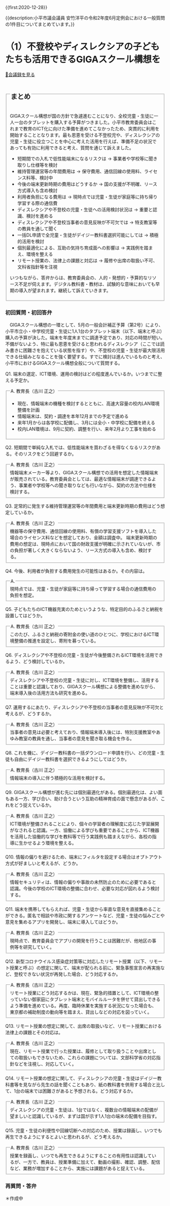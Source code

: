 
{{first:2020-12-28}}

{{description:小平市議会議員 安竹洋平の令和2年度6月定例会における一般質問の1件目についてまとめています。}}

# （1）不登校やディスレクシアの子どもたちも活用できるGIGAスクール構想を

<p class="read-kaigiroku"><a href="https://ssp.kaigiroku.net/tenant/kodaira/SpMinuteView.html?council_id=1133&schedule_id=4&minute_id=167&is_search=true">📄会議録を見る</a></p>

<fieldset class="point">
  <legend><h2> まとめ </h2></legend>

GIGAスクール構想が国の方針で急遽進むことになり、全校児童・生徒に一人一台のタブレットを購入する予算がつきました。小平市教育委員会はこれまで教育のICT化に向けた準備を進めてこなかったため、突貫的に利用を開始することとなります。最も恩恵を受ける不登校児や、ディスレクシアの児童・生徒に役立つことを中心に考えた活用を行えば、準備不足の状況であっても有効に利用できると考え、質問を通じて訴えました。

<ul>
  <li class="chk">短期間での入札で低性能端末になるリスクは<span> → 事業者や学校等に聞き取りし仕様等を検討</span></li>
  <li class="chk">維持管理運営等の年間費用は<span> → 保守費用、通信回線の使用料、ライセンス料等、検討中</span></li>
  <li class="chk">今後の端末更新時期の費用はどうするか<span> → 国の支援が不明確、リース方式導入も含め検討</span></li>
  <li class="chk">利用者負担になる費用は<span> → 現時点では児童・生徒が家庭等に持ち帰り学習する際の通信費</span></li>
  <li class="chk">ディスレクシアや不登校の児童・生徒への活用検討状況は<span> → 重要と認識、検討を進める</span></li>
  <li class="chk">ディスレクシアや不登校当事者の意見反映が不可欠では<span> → 特支教室等の教員を通して聞く</span></li>
  <li class="chk">一括DL申請で全児童・生徒がデイジー教科書選択可能にしては<span> → 積極的活用を検討</span></li>
  <li class="chk">個別最適化による、互助の気持ち育成面への影響は<span> → 実践例を踏まえ、環境を整える</span></li>
  <li class="chk">リモート授業の、法律上の課題と対応は<span> → 履修や出席の取扱い不可、文科省指針等を注視</span></li>
</ul>

いつもながら、答弁からは、教育委員会の、人的・発想的・予算的なリソース不足が伺えます。デジタル教科書・教材は、試験的な意味においても早期の導入が望まれます。継続して訴えていきます。

</fieldset>

<h3>初回質問・初回答弁</h3>

<div class="letter">

　GIGAスクール構想の一環として、5月の一般会計補正予算（第2号）により、小平市立小・中学校児童・生徒に1人1台のタブレット端末（以下、端末と呼ぶ）購入の予算が決した。端末を年度末までに調達予定であり、対応の時間が短い。不備がないよう、特に最も恩恵を受けると思われるディスレクシア（ここでは読み書きに困難さを抱えている状態を指す）や、不登校の児童・生徒が最大限活用できる仕組みとなることを強く要望する。すでに検討は進んでいるものと考え、小平市におけるGIGAスクール構想全般について質問する。

<span class="q-a">Q1.</span> 端末の選定、ICT環境、運用の検討はどの程度進んでいるか。いつまでに整える予定か。

<fieldset class="touben">
<legend><span class="q-a">A.</span> 教育長（古川 正之）</legend>

- 現在、情報端末の機種を検討するとともに、高速大容量の校内LAN環境整備を計画
- 情報端末は、契約・調達を本年12月までの予定で進める
- 来年1月からは各学校に配備し、3月には全小・中学校に配備を終える
- 校内LAN環境は、9月に契約、調整を行い、来年2月より工事を始める
</fieldset>

<span class="q-a">Q2.</span> 短期間で単純な入札では、低性能端末を買わざるを得なくなるリスクがある。そのリスクをどう回避するか。

<fieldset class="touben">
<legend><span class="q-a">A.</span> 教育長（古川 正之）</legend>
情報端末メーカー等より、GIGAスクール構想での活用を想定した情報端末が販売されている。教育委員会としては、最適な情報端末が調達できるよう、事業者や学校等への聞き取りなども行いながら、契約の方法や仕様を検討する。
</fieldset>

<span class="q-a">Q3.</span> 定常的に発生する維持管理運営等の年間費用と端末更新時期の費用はどう想定しているか。

<fieldset class="touben">
<legend><span class="q-a">A.</span> 教育長（古川 正之）</legend>
機器等の保守費用、通信回線の使用料、有償の学習支援ソフトを導入した場合のライセンス料などを想定しており、金額は調査中。
端末更新時期の費用の想定は、現時点において国の財政支援が明確に示されていないが、市の負担が著しく大きくならないよう、リース方式の導入も含め、検討する。
</fieldset>

<span class="q-a">Q4.</span> 今後、利用者が負担する費用発生の可能性はあるか。その内容は。

<fieldset class="touben">
<legend><span class="q-a">A.</span> </legend>
現時点では、児童・生徒が家庭等に持ち帰って学習する場合の通信費用の負担を想定。
</fieldset>

<span class="q-a">Q5.</span> 子どもたちのICT機器充実のためというような、特定目的のふるさと納税を設置してはどうか。

<fieldset class="touben">
<legend><span class="q-a">A.</span> 教育長（古川 正之）</legend>
このたび、ふるさと納税の寄附金の使い道のひとつに、学校におけるICT環境整備の推進を設定し、寄附を募っている。
</fieldset>

<span class="q-a">Q6.</span> ディスレクシアや不登校の児童・生徒が今後整備されるICT環境を活用できるよう、どう検討しているか。

<fieldset class="touben">
<legend><span class="q-a">A.</span> 教育長（古川 正之）</legend>
ディスレクシアや不登校の児童・生徒に対し、ICT環境を整備し、活用することは重要と認識しており、GIGAスクール構想による整備を進めながら、端末導入後の活用方法も研究を進める。
</fieldset>

<span class="q-a">Q7.</span> 運用するにあたり、ディスレクシアや不登校の当事者の意見反映が不可欠と考えるが、どうするか。

<fieldset class="touben">
<legend><span class="q-a">A.</span> 教育長（古川 正之）</legend>
当事者の意見は必要と考えており、情報端末導入後には、特別支援教室やあゆみ教室の教員を通し、当事者の意見を聞き取る機会を作る。
</fieldset>

<span class="q-a">Q8.</span> これを機に、デイジー教科書の一括ダウンロード申請を行い、どの児童・生徒も自由にデイジー教科書を選択できるようにしてはどうか。

<fieldset class="touben">
<legend><span class="q-a">A.</span> 教育長（古川 正之）</legend>
情報端末の導入に伴う積極的な活用を検討する。
</fieldset>

<span class="q-a">Q9.</span> GIGAスクール構想が進む先には個別最適化がある。個別最適化は、よい面もある一方、学び合い、助け合うという互助の精神育成の面で懸念があるが、これをどう捉えているか。

<fieldset class="touben">
<legend><span class="q-a">A.</span> 教育長（古川 正之）</legend>
ICT環境が整備されることにより、個々の学習者の理解度に応じた学習展開がなされると認識。一方、協働による学びも重要であることから、ICT機器を活用した協働的な学びを教科等で行う実践例も踏まえながら、各校の指導に生かせるよう環境を整える。
</fieldset>

<span class="q-a">Q10.</span> 情報の偏りを避けるため、端末にフィルタを設定する場合はオプトアウト方式が好ましいと考えるが、どうか。

<fieldset class="touben">
<legend><span class="q-a">A.</span> 教育長（古川 正之）</legend>
情報セキュリティは、情報の偏りや事故の未然防止のために必要であると認識。今後の学校のICT環境の整備に合わせ、必要な対応が図れるよう検討する。
</fieldset>

<span class="q-a">Q11.</span> 端末を携帯してもらえれば、児童・生徒から率直な意見を直接集めることができる。匿名で相談や市政に関するアンケートなど、児童・生徒の悩みごとや意見を集めるアプリを開発し、端末に導入してはどうか。

<fieldset class="touben">
<legend><span class="q-a">A.</span> 教育長（古川 正之）</legend>
現時点で、教育委員会でアプリの開発を行うことは困難だが、他地区の事例等を研究していく。
</fieldset>

<span class="q-a">Q12.</span> 新型コロナウイルス感染症対策等に対応したリモート授業（以下、リモート授業と呼ぶ）の想定に関して、端末が配られる前に、緊急事態宣言の再実施など、登校できない状況が再発した場合、どう対応するか。

<fieldset class="touben">
<legend><span class="q-a">A.</span> 教育長（古川 正之）</legend>
リモート授業にどう対応するかは、現在、緊急的措置として、ICT環境の整っていない御家庭にタブレット端末とモバイルルータを併せて貸出しできるよう準備を進めている。再度、臨時休業を実施する状況になった場合も、東京都の補助制度の動向等を踏まえ、貸出しなどの対応を図っていく。
</fieldset>

<span class="q-a">Q13.</span> リモート授業の想定に関して、出席の取扱いなど、リモート授業における法律上の課題とその対応は。

<fieldset class="touben">
<legend><span class="q-a">A.</span> 教育長（古川 正之）</legend>
現在、リモート授業で行った授業は、履修として取り扱うことや出席としての取扱いもできないため、これらの課題については、文部科学省の対応指針などを注視し、対応していく。
</fieldset>

<span class="q-a">Q14.</span> リモート授業の想定に関して、ディスレクシアの児童・生徒はデイジー教科書等を見ながら先生の話を聞くこともあり、紙の教科書を併用する場合と比して、1台の端末では困難さがあると予想される。どう対応するか。

<fieldset class="touben">
<legend><span class="q-a">A.</span> 教育長（古川 正之）</legend>
ディスレクシアの児童・生徒は、1台ではなく、複数台の情報端末の配備が望ましいと認識しているが、まずは国が示す1人1台の端末の配備を目指す。
</fieldset>

<span class="q-a">Q15.</span> 児童・生徒の利便性や回線切断への対応のため、授業は録画し、いつでも再生できるようにするとよいと思われるが、どう考えるか。

<fieldset class="touben">
<legend><span class="q-a">A.</span> 教育長（古川 正之）</legend>
授業を録画し、いつでも再生できるようにすることの有用性は認識しているが、一方で、教員は、授業準備に加えて、動画の撮影、確認、調整、配信など、業務が増加することから、実施には課題があると捉えている。
</fieldset>

</div>

### 再質問・答弁

＊作成中

